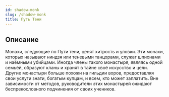 ```yaml
---
id: shadow-monk
slug: /shadow-monk
title: Путь Тени
---
```

## Описание
Монахи, следующие по Пути тени, ценят хитрость и уловки. Эти монахи, которых называют ниндзя или теневыми танцорами, служат шпионами и наёмными убийцами. Иногда члены такого монастыря, являясь одной семьёй, образуют кланы и хранят в тайне своё искусство и цели. Другие монастыри больше похожи на гильдии воров, предоставляя свои услуги знати, богатым купцам, и всем, кто может заплатить. Вне зависимости от методов, руководители этих монастырей ожидают беспрекословного подчинения от своих учеников.